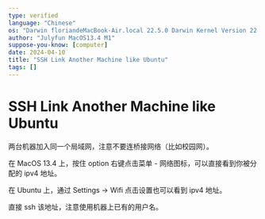 ```yaml
---
type: verified
language: "Chinese"
os: "Darwin floriandeMacBook-Air.local 22.5.0 Darwin Kernel Version 22.5.0: Mon Apr 24 20:53:44 PDT 2023; root:xnu-8796.121.2~5/RELEASE_ARM64_T8103 arm64"
author: "Julyfun MacOS13.4 M1"
suppose-you-know: [computer]
date: 2024-04-10
title: "SSH Link Another Machine like Ubuntu"
tags: []
---
```


# SSH Link Another Machine like Ubuntu

两台机器加入同一个局域网，注意不要连桥接网络（比如校园网）。

在 MacOS 13.4 上，按住 option 右键点击菜单 - 网络图标，可以直接看到你被分配的 ipv4 地址。

在 Ubuntu 上，通过 Settings -> Wifi 点击设置也可以看到 ipv4 地址。

直接 ssh 该地址，注意使用机器上已有的用户名。

